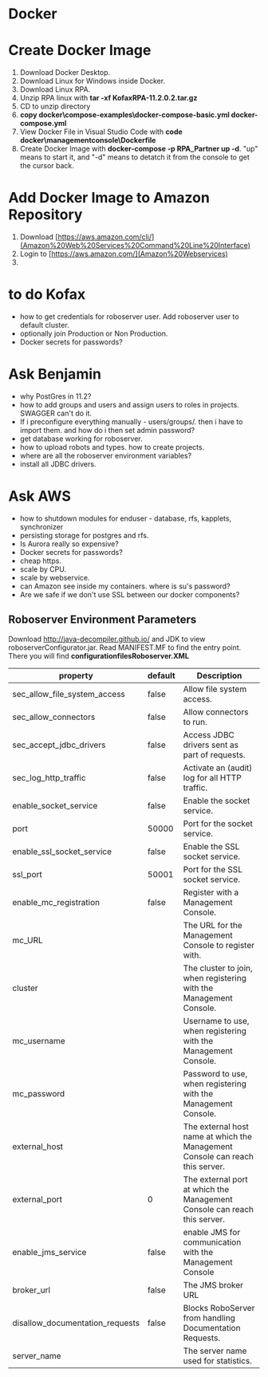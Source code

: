 # Docker

# Create Docker Image
1. Download Docker Desktop.
2. Download Linux for Windows inside Docker.
3. Download Linux RPA.
4. Unzip RPA linux with **tar -xf KofaxRPA-11.2.0.2.tar.gz**
5. CD to unzip directory
6. **copy docker\compose-examples\docker-compose-basic.yml docker-compose.yml**
7. View Docker File in Visual Studio Code with **code docker\managementconsole\Dockerfile**
8. Create Docker Image with **docker-compose -p RPA_Partner up -d**.   "up" means to start it, and "-d" means to detatch it from the console to get the cursor back.

# Add Docker Image to Amazon Repository
1. Download [https://aws.amazon.com/cli/](Amazon%20Web%20Services%20Command%20Line%20Interface)
2. Login to [https://aws.amazon.com/](Amazon%20Webservices)
3. 

# to do Kofax
* how to get credentials for roboserver user. Add roboserver user to default cluster.
* optionally join Production or Non Production.
* Docker secrets for passwords?

# Ask Benjamin
* why PostGres in 11.2?
* how to add groups and users and assign users to roles in projects. SWAGGER can't do it.
* If i preconfigure everything manually - users/groups/. then i have to import them. and how do i then set admin password?
* get database working for roboserver.
* how to upload robots and types. how to create projects.
* where are all the roboserver environment variables?
* install all JDBC drivers.

# Ask AWS
* how to shutdown modules for enduser - database, rfs, kapplets, synchronizer
* persisting storage for postgres and rfs.
* Is Aurora really so expensive?
* Docker secrets for passwords?
* cheap https.
* scale by CPU.
* scale by webservice.
* can Amazon see inside my containers. where is su's password?
* Are we safe if we don't use SSL between our docker components?

## Roboserver Environment Parameters
Download http://java-decompiler.github.io/ and JDK to view roboserverConfigurator.jar. Read MANIFEST.MF to find the entry point. There you will find **configurationfilesRoboserver.XML**

| property | default | Description |
| -------- | ------- | ----------- |
sec_allow_file_system_access|false|Allow file system access.
sec_allow_connectors|false|Allow connectors to run.
sec_accept_jdbc_drivers|false|Access JDBC drivers sent as part of requests.
sec_log_http_traffic|false|Activate an (audit) log for all HTTP traffic.
enable_socket_service|false|Enable the socket service.
port|50000|Port for the socket service.
enable_ssl_socket_service|false|Enable the SSL socket service.
ssl_port|50001|Port for the SSL socket service.
enable_mc_registration|false|Register with a Management Console.
mc_URL||The URL for the Management Console to register with.
cluster||The cluster to join, when registering with the Management Console.
mc_username||Username to use, when registering with the Management Console.
mc_password||Password to use, when registering with the Management Console.
external_host||The external host name at which the Management Console can reach this server.
external_port|0|The external port at which the Management Console can reach this server.
enable_jms_service|false|enable JMS for communication with the Management Console
broker_url|false|The JMS broker URL
disallow_documentation_requests|false|Blocks RoboServer from handling Documentation Requests.
server_name||The server name used for statistics.
